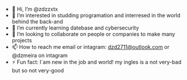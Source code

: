 - 👋 Hi, I’m @zdzzxtx
- 👀 I’m interested in studding programation and interresed in the world behind the back-and 
- 🌱 I’m currently learning datebase and cybersecurity
- 💞️ I’m looking to collaborate on people or companies to make many projects
- 📫  How to reach me email or intagram: dzd2711@outlook.com or @dzmeira on intagram
- ⚡ Fun fact: I`am new in the job and world! my ingles is a not very-bad but so not very-good 

<!---
zdzzxtx/zdzzxtx is a ✨ special ✨ repository because its `README.md` (this file) appears on your GitHub profile.
You can click the Preview link to take a look at your changes.
--->
